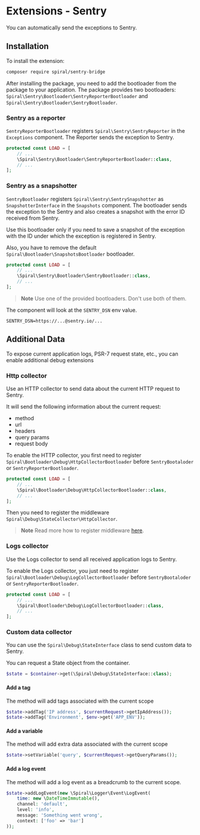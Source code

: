# Extensions - Sentry

You can automatically send the exceptions to Sentry.

## Installation

To install the extension:

```bash
composer require spiral/sentry-bridge
```
After installing the package, you need to add the bootloader from the package to your application. The package provides two 
bootloaders: `Spiral\Sentry\Bootloader\SentryReporterBootloader` and `Spiral\Sentry\Bootloader\SentryBootloader`.

### Sentry as a reporter

`SentryReporterBootloader` registers `Spiral\Sentry\SentryReporter` in the `Exceptions` component. 
The Reporter sends the exception to Sentry.

```php
protected const LOAD = [
    // ...
    \Spiral\Sentry\Bootloader\SentryReporterBootloader::class,
    // ...
];
```

### Sentry as a snapshotter

`SentryBootloader` registers `Spiral\Sentry\SentrySnapshotter` as `SnapshotterInterface` in the `Snapshots` component.
The bootloader sends the exception to the Sentry and also creates a snapshot with  the error ID received from Sentry. 

Use this bootloader only if you need to save a snapshot of the exception with the ID under which the exception 
is registered in Sentry. 

Also, you have to remove the default `Spiral\Bootloader\SnapshotsBootloader` bootloader.

```php
protected const LOAD = [
    // ...
    \Spiral\Sentry\Bootloader\SentryBootloader::class,
    // ...
];
```

> **Note**
> Use one of the provided bootloaders. Don't use both of them.

The component will look at the `SENTRY_DSN` env value.

```dotenv
SENTRY_DSN=https://...@sentry.io/...
```

## Additional Data

To expose current application logs, PSR-7 request state, etc., you can enable additional debug extensions

### Http collector

Use an HTTP collector to send data about the current HTTP request to Sentry.

It will send the following information about the current request:
 - method
 - url
 - headers
 - query params
 - request body

To enable the HTTP collector, you first need to register `Spiral\Bootloader\Debug\HttpCollectorBootloader` before 
`SentryBootaloder` or `SentryReporterBootloader`.

```php
protected const LOAD = [
    // ...
    \Spiral\Bootloader\Debug\HttpCollectorBootloader::class, 
    // ...
];
```

Then you need to register the middleware `Spiral\Debug\StateCollector\HttpCollector`. 

> **Note**
> Read more how to register middleware [here](../http/middleware.md).


### Logs collector

Use the Logs collector to send all received application logs to Sentry.

To enable the Logs collector, you just need to register `Spiral\Bootloader\Debug\LogCollectorBootloader` before
`SentryBootaloder` or `SentryReporterBootloader`.

```php
protected const LOAD = [
    // ...
    \Spiral\Bootloader\Debug\LogCollectorBootloader::class,   
    // ...
];
```

### Custom data collector

You can use the `Spiral\Debug\StateInterface` class to send custom data to Sentry.

You can request a State object from the container.

```php
$state = $container->get(\Spiral\Debug\StateInterface::class);
```

#### Add a tag

The method will add tags associated with the current scope

```php
$state->addTag('IP address', $currentRequest->getIpAddress());
$state->addTag('Environment', $env->get('APP_ENV'));
```

#### Add a variable

The method will add extra data associated with the current scope

```php
$state->setVariable('query', $currentRequest->getQueryParams());
```

#### Add a log event

The method will add a log event as a breadcrumb to the current scope.

```php
$state->addLogEvent(new \Spiral\Logger\Event\LogEvent(
    time: new \DateTimeImmutable(),
    channel: 'default',
    level: 'info',
    message: 'Something went wrong',
    context: ['foo' => 'bar']
));
```
